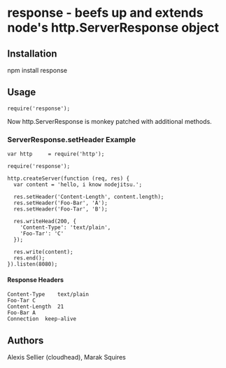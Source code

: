 # response - beefs up and extends node's http.ServerResponse object


## Installation 

  npm install response
  
  
## Usage

    require('response');


Now http.ServerResponse is monkey patched with additional methods.
    

### ServerResponse.setHeader Example

    var http     = require('http');
    
    require('response');

    http.createServer(function (req, res) {
      var content = 'hello, i know nodejitsu.';

      res.setHeader('Content-Length', content.length);
      res.setHeader('Foo-Bar', 'A');
      res.setHeader('Foo-Tar', 'B');

      res.writeHead(200, {
        'Content-Type': 'text/plain',
        'Foo-Tar': 'C'
      });
  
      res.write(content);
      res.end();
    }).listen(8080);


#### Response Headers

    Content-Type	text/plain
    Foo-Tar	C
    Content-Length	21
    Foo-Bar	A
    Connection	keep-alive
    
    
## Authors

Alexis Sellier (cloudhead), Marak Squires